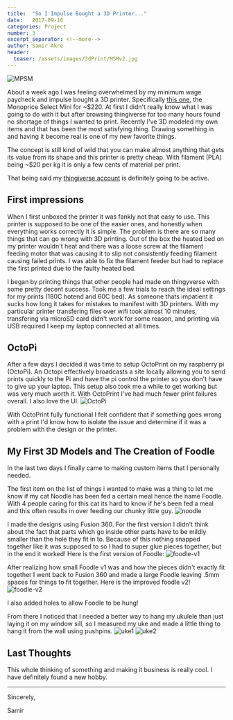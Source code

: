 ```yaml
---
title:  "So I Impulse Bought a 3D Printer..."
date:   2017-09-16
categories: Project
number: 3
excerpt_separator: <!--more-->
author: Samir Akre
header:
  teaser: /assets/images/3dPrint/MSMv2.jpg
---
```

![MPSM](/assets/images/3dPrint/MSMv2.jpg)

About a week ago I was feeling overwhelmed by my minimum wage paycheck and impulse bought a 3D printer. Specifically [this one](https://www.amazon.com/Monoprice-Select-Printer-Heated-Filament/dp/B01FL49VZE), the Monoprice Select Mini for ~$220.
At first I didn't really know what I was going to do with it but after browsing thingiverse for too many hours found no shortage of things I wanted to print. Recently I've 3D modeled my own items and that has been the most satisfying thing. Drawing something in and having it become real is one of my new favorite things.

The concept is still kind of wild that you can make almost anything that gets its value from its shape and this printer is pretty cheap. With filament (PLA) being ~$20 per kg it is only a few cents of material per print. 

That being said my [thingiverse account](https://www.thingiverse.com/sakre/about) is definitely going to be active.
<!--more-->


## First impressions

When I first unboxed the printer it was fankly not that easy to use. This printer is supposed to be one of the easier ones, and honestly when everything works correctly it is simple. The problem is there are so many things that can go wrong with 3D printing. Out of the box the heated bed on my printer wouldn't heat and there was a loose screw at the filament feeding motor that was causing it to slip not consistently feeding filament causing failed prints. I was able to fix the filament feeder but had to replace the first printed due to the faulty heated bed. 

I began by printing things that other people had made on thingyverse with some pretty decent success. Took me a few trials to reach the ideal settings for my prints (180C hotend and 60C bed). As someone thats impatient it sucks how long it takes for mistakes to manifest with 3D printers. With my particular printer transfering files over wifi took almost 10 minutes, transfering via microSD card didn't work for some reason, and printing via USB required I keep my laptop connected at all times.

## OctoPi
After a few days I decided it was time to setup OctoPrint on my raspberry pi (OctoPi). An Octopi effectively broadcasts a site locally allowing you to send prints quickly to the Pi and have the pi control the printer so you don't have to give up your laptop. This setup also took me a while to get working but was very much worth it. With OctoPrint I've had much fewer print failures overall. I also love the UI.
![OctoPi](/assets/images/3dPrint/OctoPi.png)

With OctoPrint fully functional I felt confident that if something goes wrong with a print I'd know how to isolate the issue and determine if it was a problem with the design or the printer.

## My First 3D Models and The Creation of Foodle

In the last two days I finally came to making custom items that I personally needed. 

The first item on the list of things i wanted to make was a thing to let me know if my cat Noodle has been fed a certain meal hence the name Foodle. With 4 people caring for this cat its hard to know if he's been fed a meal and this often results in over feeding our chunky little guy. 
![noodle](/assets/images/3dPrint/noodz.jpg)

I made the designs using Fusion 360. For the first version I didn't think about the fact that parts which go inside other parts have to be mildly smaller than the hole they fit in to. Because of this nothing snapped together like it was supposed to so I had to super glue pieces together, but in the end it worked!
Here is the first version of Foodle:
![foodle-v1](/assets/images/3dPrint/Foodle-v1.JPG)

After realizing how small Foodle v1 was and how the pieces didn't exactly fit together I went back to Fusion 360 and made a large Foodle leaving .5mm spaces for things to fit together.
Here is the improved foodle v2!
![foodle-v2](/assets/images/3dPrint/Foodle.JPG)

I also added holes to allow Foodle to be hung!

From there I noticed that I needed a better way to hang my ukulele than just laying it on my window sill, so I measured my uke and made a little thing to hang it from the wall using pushpins.
![uke1](/assets/images/3dPrint/UkeHold-1.JPG) ![uke2](/assets/images/3dPrint/UkeHold-2.JPG)


## Last Thoughts

This whole thinking of something and making it business is really cool. I have definitely found a new hobby.


---
Sincerely,

Samir

